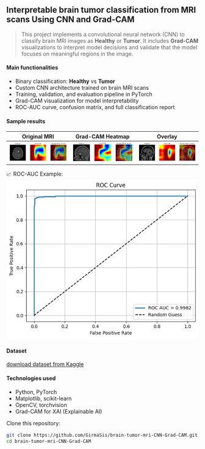 ## Interpretable brain tumor classification from MRI scans Using CNN and Grad-CAM

> This project implements a convolutional neural network (CNN) to classify brain MRI images as **Healthy** or **Tumor**. 
> It includes **Grad-CAM** visualizations to interpret model decisions and validate that the model focuses on meaningful regions in the image.

#### Main functionalities

- Binary classification: **Healthy** vs **Tumor**
- Custom CNN architecture trained on brain MRI scans
- Training, validation, and evaluation pipeline in PyTorch
- Grad-CAM visualization for model interpretability
- ROC-AUC curve, confusion matrix, and full classification report

#### Sample results

| Original MRI | Grad-CAM Heatmap | Overlay |
|--------------|------------------|---------|
| ![original](plots/gradcam_sample_1.png) | ![heatmap](plots/gradcam_sample_2.png) | ![overlay](plots/gradcam_sample_3.png) |

📈 ROC-AUC Example:
![roc](plots/roc_curve.png)

#### Dataset

[download dataset from Kaggle](https://www.kaggle.com/datasets/murtozalikhon/brain-tumor-multimodal-image-ct-and-mri/data)

#### Technologies used

- Python, PyTorch
- Matplotlib, scikit-learn
- OpenCV, torchvision
- Grad-CAM for XAI (Explainable AI)

Clone this repository:

```bash
git clone https://github.com/GirmaSis/brain-tumor-mri-CNN-Grad-CAM.git
cd brain-tumor-mri-CNN-Grad-CAM
